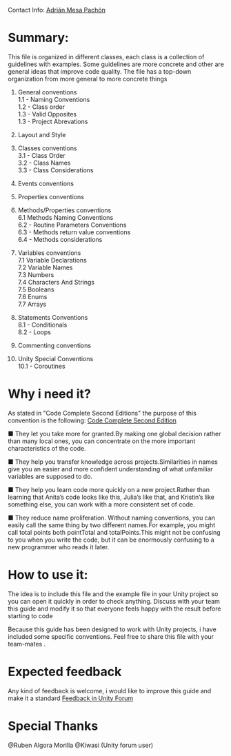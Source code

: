 Contact Info: [Adrián Mesa Pachón](https://www.linkedin.com/in/adrianmesa/)

# Summary:
 This file is organized in different classes, each class is a collection of guidelines with examples.
 Some guidelines are more concrete and other are general ideas that improve code quality.
The file has a top-down organization from more general to more concrete things

1. General conventions  
1.1 - Naming Conventions  
1.2 - Class order  
1.3 - Valid Opposites  
1.3 - Project Abrevations

2. Layout and Style

3. Classes conventions  
3.1 - Class Order  
3.2 - Class Names  
3.3 - Class Considerations  

4. Events conventions

5. Properties conventions

6. Methods/Properties conventions  
6.1 Methods Naming Conventions  
6.2 - Routine Parameters Conventions  
6.3 - Methods return value conventions  
6.4 - Methods considerations


7. Variables conventions  
7.1 Variable Declarations  
7.2 Variable Names  
7.3 Numbers  
7.4 Characters And Strings  
7.5 Booleans  
7.6 Enums  
7.7 Arrays  

8. Statements Conventions  
8.1 - Conditionals  
8.2 - Loops

9. Commenting conventions

10. Unity Special Conventions  
10.1 - Coroutines

# Why i need it?
As stated in "Code Complete Second Editions" the purpose of this convention is the following:
[Code Complete Second Edition](https://www.amazon.com/Code-Complete-Practical-Handbook-Construction/dp/0735619670)

 ■ They let you take more for granted.By making one global decision rather than
 many local ones, you can concentrate on the more important characteristics of
 the code.

 ■ They help you transfer knowledge across projects.Similarities in names give you
 an easier and more confident understanding of what unfamiliar variables are
 supposed to do.

 ■ They help you learn code more quickly on a new project.Rather than learning
 that Anita’s code looks like this, Julia’s like that, and Kristin’s like something
 else, you can work with a more consistent set of code.

 ■ They reduce name proliferation. Without naming conventions, you can easily
 call the same thing by two different names.For example, you might call total
 points both pointTotal and totalPoints.This might not be confusing to you when
 you write the code, but it can be enormously confusing to a new programmer
 who reads it later.

# How to use it:
The idea is to include this file and the example file in your Unity project so you can open it quickly in order to check anything.
Discuss with your team this guide and modify it so that everyone feels happy with the result before starting to code

Because this guide has been designed to work with Unity projects, i have included some specific conventions.
Feel free to share this file with your team-mates .

# Expected feedback
Any kind of feedback is welcome, i would like to improve this guide and make it a standard
[Feedback in Unity Forum](https://forum.unity.com/threads/unity-code-convention-proposal.516649/#post-3385545)

# Special Thanks
@Ruben Algora Morilla
@Kiwasi (Unity forum user)